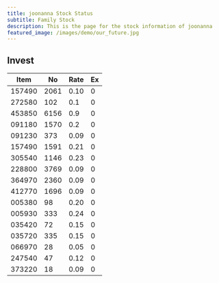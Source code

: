 ```yaml
---
title: joonanna Stock Status
subtitle: Family Stock 
description: This is the page for the stock information of joonanna
featured_image: /images/demo/our_future.jpg
---
```


## Invest

|  Item  | No | Rate | Ex   |
|--------|----|------|------|
| 157490 |2061| 0.10 |    0 | 
| 272580 | 102| 0.1  |    0 |
| 453850 |6156| 0.9  |    0 |
| 091180 |1570| 0.2  |    0 |
| 091230 | 373| 0.09 |    0 | 
| 157490 |1591| 0.21 |    0 | 
| 305540 |1146| 0.23 |    0 | 
| 228800 |3769| 0.09 |    0 |  
| 364970 |2360| 0.09 |    0 |  
| 412770 |1696| 0.09 |    0 | 
| 005380 |  98| 0.20 |    0 | 
| 005930 | 333| 0.24 |    0 | 
| 035420 | 72 | 0.15 |    0 | 
| 035720 | 335| 0.15 |    0 | 
| 066970 | 28 | 0.05 |    0 | 
| 247540 | 47 | 0.12 |    0 | 
| 373220 | 18 | 0.09 |    0 | 
